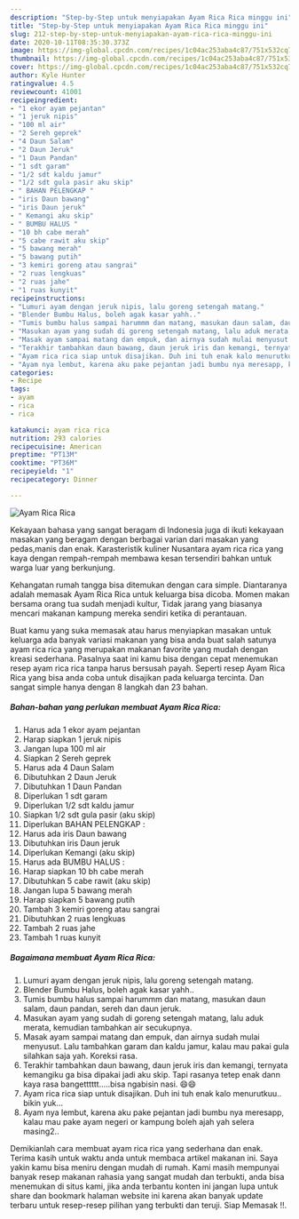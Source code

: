 ```yaml
---
description: "Step-by-Step untuk menyiapakan Ayam Rica Rica minggu ini"
title: "Step-by-Step untuk menyiapakan Ayam Rica Rica minggu ini"
slug: 212-step-by-step-untuk-menyiapakan-ayam-rica-rica-minggu-ini
date: 2020-10-11T08:35:30.373Z
image: https://img-global.cpcdn.com/recipes/1c04ac253aba4c87/751x532cq70/ayam-rica-rica-foto-resep-utama.jpg
thumbnail: https://img-global.cpcdn.com/recipes/1c04ac253aba4c87/751x532cq70/ayam-rica-rica-foto-resep-utama.jpg
cover: https://img-global.cpcdn.com/recipes/1c04ac253aba4c87/751x532cq70/ayam-rica-rica-foto-resep-utama.jpg
author: Kyle Hunter
ratingvalue: 4.5
reviewcount: 41001
recipeingredient:
- "1 ekor ayam pejantan"
- "1 jeruk nipis"
- "100 ml air"
- "2 Sereh geprek"
- "4 Daun Salam"
- "2 Daun Jeruk"
- "1 Daun Pandan"
- "1 sdt garam"
- "1/2 sdt kaldu jamur"
- "1/2 sdt gula pasir aku skip"
- " BAHAN PELENGKAP "
- "iris Daun bawang"
- "iris Daun jeruk"
- " Kemangi aku skip"
- " BUMBU HALUS "
- "10 bh cabe merah"
- "5 cabe rawit aku skip"
- "5 bawang merah"
- "5 bawang putih"
- "3 kemiri goreng atau sangrai"
- "2 ruas lengkuas"
- "2 ruas jahe"
- "1 ruas kunyit"
recipeinstructions:
- "Lumuri ayam dengan jeruk nipis, lalu goreng setengah matang."
- "Blender Bumbu Halus, boleh agak kasar yahh.."
- "Tumis bumbu halus sampai harummm dan matang, masukan daun salam, daun pandan, sereh dan daun jeruk."
- "Masukan ayam yang sudah di goreng setengah matang, lalu aduk merata, kemudian tambahkan air secukupnya."
- "Masak ayam sampai matang dan empuk, dan airnya sudah mulai menyusut. Lalu tambahkan garam dan kaldu jamur, kalau mau pakai gula silahkan saja yah. Koreksi rasa."
- "Terakhir tambahkan daun bawang, daun jeruk iris dan kemangi, ternyata kemangiku ga bisa dipakai jadi aku skip. Tapi rasanya tetep enak dann kaya rasa bangetttttt.....bisa ngabisin nasi. 😄😄"
- "Ayam rica rica siap untuk disajikan. Duh ini tuh enak kalo menurutkuu.. bikin yuk..."
- "Ayam nya lembut, karena aku pake pejantan jadi bumbu nya meresapp, kalau mau pake ayam negeri or kampung boleh ajah yah selera masing2.."
categories:
- Recipe
tags:
- ayam
- rica
- rica

katakunci: ayam rica rica 
nutrition: 293 calories
recipecuisine: American
preptime: "PT13M"
cooktime: "PT36M"
recipeyield: "1"
recipecategory: Dinner

---
```



![Ayam Rica Rica](https://img-global.cpcdn.com/recipes/1c04ac253aba4c87/751x532cq70/ayam-rica-rica-foto-resep-utama.jpg)

Kekayaan bahasa yang sangat beragam di Indonesia juga di ikuti kekayaan masakan yang beragam dengan berbagai varian dari masakan yang pedas,manis dan enak. Karasteristik kuliner Nusantara ayam rica rica yang kaya dengan rempah-rempah membawa kesan tersendiri bahkan untuk warga luar yang berkunjung.


Kehangatan rumah tangga bisa ditemukan dengan cara simple. Diantaranya adalah memasak Ayam Rica Rica untuk keluarga bisa dicoba. Momen makan bersama orang tua sudah menjadi kultur, Tidak jarang yang biasanya mencari makanan kampung mereka sendiri ketika di perantauan.



Buat kamu yang suka memasak atau harus menyiapkan masakan untuk keluarga ada banyak variasi makanan yang bisa anda buat salah satunya ayam rica rica yang merupakan makanan favorite yang mudah dengan kreasi sederhana. Pasalnya saat ini kamu bisa dengan cepat menemukan resep ayam rica rica tanpa harus bersusah payah.
Seperti resep Ayam Rica Rica yang bisa anda coba untuk disajikan pada keluarga tercinta. Dan sangat simple hanya dengan 8 langkah dan 23 bahan.


<!--inarticleads1-->

##### Bahan-bahan yang perlukan membuat Ayam Rica Rica:

1. Harus ada 1 ekor ayam pejantan
1. Harap siapkan 1 jeruk nipis
1. Jangan lupa 100 ml air
1. Siapkan 2 Sereh geprek
1. Harus ada 4 Daun Salam
1. Dibutuhkan 2 Daun Jeruk
1. Dibutuhkan 1 Daun Pandan
1. Diperlukan 1 sdt garam
1. Diperlukan 1/2 sdt kaldu jamur
1. Siapkan 1/2 sdt gula pasir (aku skip)
1. Diperlukan  BAHAN PELENGKAP :
1. Harus ada iris Daun bawang
1. Dibutuhkan iris Daun jeruk
1. Diperlukan  Kemangi (aku skip)
1. Harus ada  BUMBU HALUS :
1. Harap siapkan 10 bh cabe merah
1. Dibutuhkan 5 cabe rawit (aku skip)
1. Jangan lupa 5 bawang merah
1. Harap siapkan 5 bawang putih
1. Tambah 3 kemiri goreng atau sangrai
1. Dibutuhkan 2 ruas lengkuas
1. Tambah 2 ruas jahe
1. Tambah 1 ruas kunyit




<!--inarticleads2-->

##### Bagaimana membuat  Ayam Rica Rica:

1. Lumuri ayam dengan jeruk nipis, lalu goreng setengah matang.
1. Blender Bumbu Halus, boleh agak kasar yahh..
1. Tumis bumbu halus sampai harummm dan matang, masukan daun salam, daun pandan, sereh dan daun jeruk.
1. Masukan ayam yang sudah di goreng setengah matang, lalu aduk merata, kemudian tambahkan air secukupnya.
1. Masak ayam sampai matang dan empuk, dan airnya sudah mulai menyusut. Lalu tambahkan garam dan kaldu jamur, kalau mau pakai gula silahkan saja yah. Koreksi rasa.
1. Terakhir tambahkan daun bawang, daun jeruk iris dan kemangi, ternyata kemangiku ga bisa dipakai jadi aku skip. Tapi rasanya tetep enak dann kaya rasa bangetttttt.....bisa ngabisin nasi. 😄😄
1. Ayam rica rica siap untuk disajikan. Duh ini tuh enak kalo menurutkuu.. bikin yuk...
1. Ayam nya lembut, karena aku pake pejantan jadi bumbu nya meresapp, kalau mau pake ayam negeri or kampung boleh ajah yah selera masing2..




Demikianlah cara membuat ayam rica rica yang sederhana dan enak. Terima kasih untuk waktu anda untuk membaca artikel makanan ini. Saya yakin kamu bisa meniru dengan mudah di rumah. Kami masih mempunyai banyak resep makanan rahasia yang sangat mudah dan terbukti, anda bisa menemukan di situs kami, jika anda terbantu konten ini jangan lupa untuk share dan bookmark halaman website ini karena akan banyak update terbaru untuk resep-resep pilihan yang terbukti dan teruji. Siap Memasak !!. 
